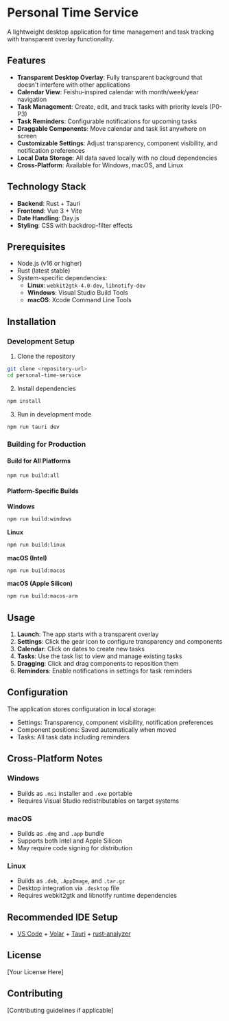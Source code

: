 # Personal Time Service

A lightweight desktop application for time management and task tracking with transparent overlay functionality.

## Features

- **Transparent Desktop Overlay**: Fully transparent background that doesn't interfere with other applications
- **Calendar View**: Feishu-inspired calendar with month/week/year navigation
- **Task Management**: Create, edit, and track tasks with priority levels (P0-P3)
- **Task Reminders**: Configurable notifications for upcoming tasks
- **Draggable Components**: Move calendar and task list anywhere on screen
- **Customizable Settings**: Adjust transparency, component visibility, and notification preferences
- **Local Data Storage**: All data saved locally with no cloud dependencies
- **Cross-Platform**: Available for Windows, macOS, and Linux

## Technology Stack

- **Backend**: Rust + Tauri
- **Frontend**: Vue 3 + Vite
- **Date Handling**: Day.js
- **Styling**: CSS with backdrop-filter effects

## Prerequisites

- Node.js (v16 or higher)
- Rust (latest stable)
- System-specific dependencies:
  - **Linux**: `webkit2gtk-4.0-dev`, `libnotify-dev`
  - **Windows**: Visual Studio Build Tools
  - **macOS**: Xcode Command Line Tools

## Installation

### Development Setup

1. Clone the repository
```bash
git clone <repository-url>
cd personal-time-service
```

2. Install dependencies
```bash
npm install
```

3. Run in development mode
```bash
npm run tauri dev
```

### Building for Production

#### Build for All Platforms
```bash
npm run build:all
```

#### Platform-Specific Builds

**Windows**
```bash
npm run build:windows
```

**Linux**
```bash
npm run build:linux
```

**macOS (Intel)**
```bash
npm run build:macos
```

**macOS (Apple Silicon)**
```bash
npm run build:macos-arm
```

## Usage

1. **Launch**: The app starts with a transparent overlay
2. **Settings**: Click the gear icon to configure transparency and components
3. **Calendar**: Click on dates to create new tasks
4. **Tasks**: Use the task list to view and manage existing tasks
5. **Dragging**: Click and drag components to reposition them
6. **Reminders**: Enable notifications in settings for task reminders

## Configuration

The application stores configuration in local storage:
- Settings: Transparency, component visibility, notification preferences
- Component positions: Saved automatically when moved
- Tasks: All task data including reminders

## Cross-Platform Notes

### Windows
- Builds as `.msi` installer and `.exe` portable
- Requires Visual Studio redistributables on target systems

### macOS
- Builds as `.dmg` and `.app` bundle
- Supports both Intel and Apple Silicon
- May require code signing for distribution

### Linux
- Builds as `.deb`, `.AppImage`, and `.tar.gz`
- Desktop integration via `.desktop` file
- Requires webkit2gtk and libnotify runtime dependencies

## Recommended IDE Setup

- [VS Code](https://code.visualstudio.com/) + [Volar](https://marketplace.visualstudio.com/items?itemName=Vue.volar) + [Tauri](https://marketplace.visualstudio.com/items?itemName=tauri-apps.tauri-vscode) + [rust-analyzer](https://marketplace.visualstudio.com/items?itemName=rust-lang.rust-analyzer)

## License

[Your License Here]

## Contributing

[Contributing guidelines if applicable]
